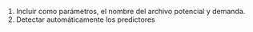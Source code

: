 1. Incluir como parámetros, el nombre del archivo potencial y demanda.
2. Detectar automáticamente los predictores
